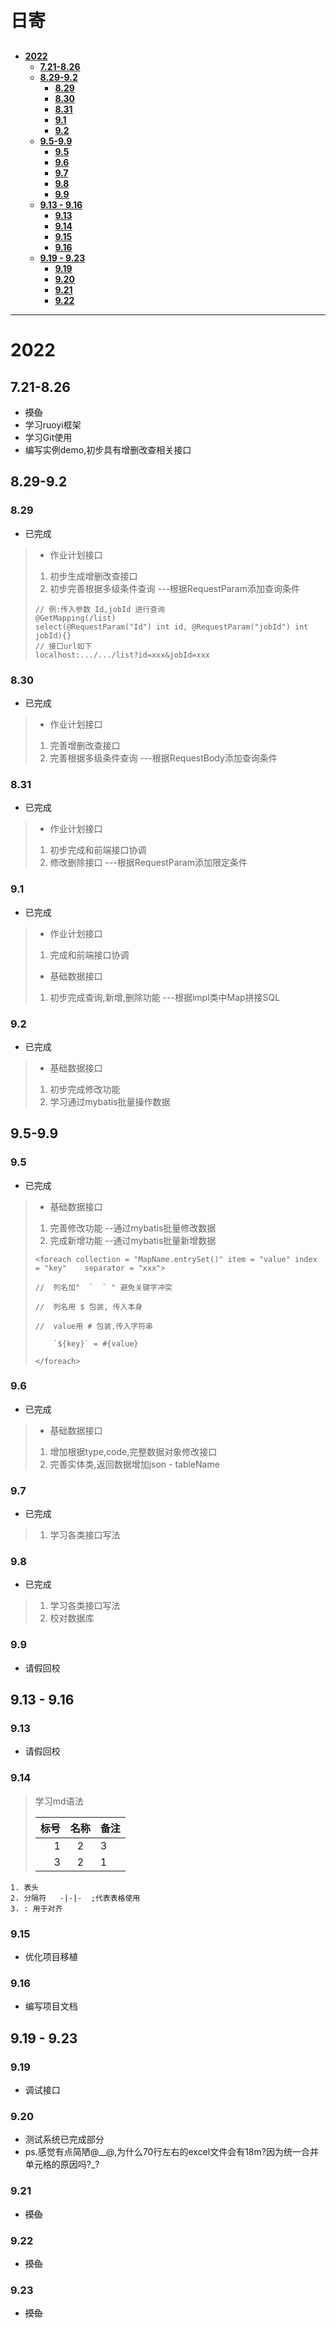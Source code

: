 <h1  style = "margin: 30px 0 30px; font-weight: bold;">日寄</h1>

<!-- TOC -->

- [**2022**](#2022)
    - [**7.21-8.26**](#721-826)
    - [**8.29-9.2**](#829-92)
        - [**8.29**](#829)
        - [**8.30**](#830)
        - [**8.31**](#831)
        - [**9.1**](#91)
        - [**9.2**](#92)
    - [**9.5-9.9**](#95-99)
        - [**9.5**](#95)
        - [**9.6**](#96)
        - [**9.7**](#97)
        - [**9.8**](#98)
        - [**9.9**](#99)
    - [**9.13 - 9.16**](#913---916)
        - [**9.13**](#913)
        - [**9.14**](#914)
        - [**9.15**](#915)
        - [**9.16**](#916)
    - [**9.19 - 9.23**](#919---923)
        - [**9.19**](#919)
        - [**9.20**](#920)
        - [**9.21**](#921)
        - [**9.22**](#922)

<!-- /TOC -->

---

# **2022**

## **7.21-8.26**

* ~~摸鱼~~
* 学习ruoyi框架
* 学习Git使用
* 编写实例demo,初步具有增删改查相关接口

## **8.29-9.2**

### **8.29**
* 已完成
> * 作业计划接口
> 1. 初步生成增删改查接口
> 2. 初步完善根据多级条件查询 ---根据RequestParam添加查询条件
>   ```
>   // 例:传入参数 Id,jobId 进行查询
>   @GetMapping(/list)
>   select(@RequestParam("Id") int id, @RequestParam("jobId") int jobId){}
>   // 接口url如下
>   localhost:.../.../list?id=xxx&jobId=xxx
>   ```

### **8.30**
* 已完成
> * 作业计划接口
> 1. 完善增删改查接口
> 2. 完善根据多级条件查询 ---根据RequestBody添加查询条件

### **8.31**
* 已完成
> * 作业计划接口
> 1. 初步完成和前端接口协调
> 2. 修改删除接口 ---根据RequestParam添加限定条件

### **9.1**
* 已完成
> * 作业计划接口
> 1. 完成和前端接口协调
> * 基础数据接口
> 1. 初步完成查询,新增,删除功能 ---根据impl类中Map拼接SQL

### **9.2**
* 已完成
> * 基础数据接口
> 1. 初步完成修改功能
> 2. 学习通过mybatis批量操作数据

##  **9.5-9.9**

### **9.5**
* 已完成
> * 基础数据接口
> 1. 完善修改功能 --通过mybatis批量修改数据
> 2. 完成新增功能 --通过mybatis批量新增数据
>
>   ```
>   <foreach collection = "MapName.entrySet()" item = "value" index = "key"    separator = "xxx">
>
>   //  列名加"  `  ` " 避免关键字冲突
>
>   //  列名用 $ 包装, 传入本身
>
>   //  value用 # 包装,传入字符串
>
>       `${key}` = #{value}
>
>   </foreach>
>    ```
>

### **9.6**
* 已完成
> * 基础数据接口
> 1. 增加根据type,code,完整数据对象修改接口
> 2. 完善实体类,返回数据增加json - tableName

### **9.7**
* 已完成
> 1. 学习各类接口写法

### **9.8**
* 已完成
> 1. 学习各类接口写法
> 2. 校对数据库

### **9.9**
* 请假回校


## **9.13 - 9.16**

### **9.13**
* 请假回校
 
### **9.14**

> 学习md语法
>
>标号|名称|备注 
>-:|:-:|:-
> 1|2|3
> 3|2|1
```
1. 表头
2. 分隔符   -|-|-  ;代表表格使用
3. : 用于对齐
```

### **9.15**
* 优化项目移植

### **9.16**
* 编写项目文档

## **9.19 - 9.23**

### **9.19**
* 调试接口

### **9.20**
* 测试系统已完成部分
* ps.感觉有点简陋@__@,为什么70行左右的excel文件会有18m?因为统一合并单元格的原因吗?_?


### **9.21**
* ~~摸鱼~~

### **9.22**
* ~~摸鱼~~

### **9.23**
* ~~摸鱼~~